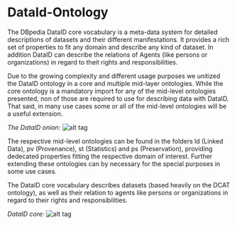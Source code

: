 # DataId-Ontology
The DBpedia DataID core vocabulary is a meta-data system for detailed descriptions of datasets and their different manifestations. It provides a rich set of properties to fit any domain and describe any kind of dataset. In addition DataID can describe the relations of Agents (like persons or organizations) in regard to theit rights and responsibilities.

Due to the growing complexity and different usage purposes we unitized the DataID ontology in a core and multiple mid-layer ontologies. While the core ontology is a mandatory import for any of the mid-level ontologies presented, non of those are required to use for describing data with DataID. That said, in many use cases some or all of the mid-level ontologies will be a useful extension.

*The DataID onion:*
![alt tag](https://raw.githubusercontent.com/dbpedia/DataId-Ontology/master/DataID%20onion.png)

The respective mid-level ontologies can be found in the folders ld (Linked Data), pv (Provenance), st (Statistics) and ps (Preservation), providing dedecated properties fitting the respective domain of interest. Further extending these ontologies can by necessary for the special purposes in some use cases.

The DataID core vocabulary describes datasets (based heavily on the DCAT ontology), as well as their relation to agents like persons or organizations in regard to their rights and responsibilities.

*DataID core:*
![alt tag](https://raw.githubusercontent.com/dbpedia/DataId-Ontology/master/DataIdOntology.png)
